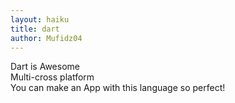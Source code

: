 ```yaml
---
layout: haiku
title: dart
author: Mufidz04
---
```


Dart is Awesome<br>
Multi-cross platform<br>
You can make an App with this language so perfect!<br>
